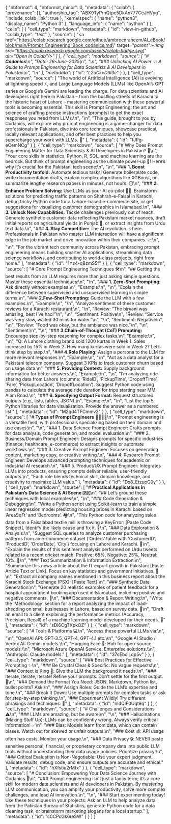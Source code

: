 {
  "nbformat": 4,
  "nbformat_minor": 0,
  "metadata": {
    "colab": {
      "provenance": [],
      "authorship_tag": "ABX9TyPrnQtpc5DkAn777CcJHVyg",
      "include_colab_link": true
    },
    "kernelspec": {
      "name": "python3",
      "display_name": "Python 3"
    },
    "language_info": {
      "name": "python"
    }
  },
  "cells": [
    {
      "cell_type": "markdown",
      "metadata": {
        "id": "view-in-github",
        "colab_type": "text"
      },
      "source": [
        "<a href=\"https://colab.research.google.com/github/ambreenraheem/AI_eBook/blob/main/Prompt_Engineering_Book_codanics.md\" target=\"_parent\"><img src=\"https://colab.research.google.com/assets/colab-badge.svg\" alt=\"Open In Colab\"/></a>"
      ]
    },
    {
      "cell_type": "markdown",
      "source": [
        "# **Codanics**\n",
        "Date: 26-June-2025\n",
        "\n",
        "### Unlocking AI Power 💡: A Guide to Prompt Engineering for Data Scientists & AI Developers in Pakistan\n",
        "\n"
      ],
      "metadata": {
        "id": "L2uCkvD3l3e_"
      }
    },
    {
      "cell_type": "markdown",
      "source": [
        "The world of Artificial Intelligence (AI) is evolving at lightning speed ⚡, and Large Language Models (LLMs) like OpenAI’s GPT series or Google’s Gemini are leading the charge. For data scientists and AI developers right here in Pakistan – from the bustling streets of Karachi to the historic heart of Lahore – mastering communication with these powerful tools is becoming essential. This skill is Prompt Engineering: the art and science of crafting precise instructions (prompts) to get the exact responses you need from LLMs.\n",
        "\n",
        "This guide, brought to you by Codanics, will explore why prompt engineering is a game-changer for data professionals in Pakistan, dive into core techniques, showcase practical, locally relevant applications, and offer best practices to help you supercharge your work with LLMs. 🚀"
      ],
      "metadata": {
        "id": "tJPg-eCemNCg"
      }
    },
    {
      "cell_type": "markdown",
      "source": [
        "# Why Does Prompt Engineering Matter for Data Scientists & AI Developers in Pakistan? 🤔\n",
        "Your core skills in statistics, Python, R, SQL, and machine learning are the bedrock. But think of prompt engineering as the ultimate power-up 💪! Here’s why it’s crucial for the Pakistani tech scene:\n",
        "\n",
        "### **1. Boost Productivity tenfold:** Automate tedious tasks! Generate boilerplate code, write documentation drafts, explain complex algorithms like XGBoost, or summarize lengthy research papers in minutes, not hours. ⏱️\n",
        "### **2. Enhance Problem Solving:** Use LLMs as your AI co-pilot 🧑‍✈️. Brainstorm solutions for predicting traffic patterns on Shahrah-e-Faisal in Karachi, debug tricky Python code for a Lahore-based e-commerce site, or get suggestions for visualizing customer demographics in Islamabad.\n",
        "### **3. Unlock New Capabilities:** Tackle challenges previously out of reach. Generate synthetic customer data reflecting Pakistani market nuances, draft initial reports on agricultural yields in Punjab 🌾, or extract insights from Urdu text data.\n",
        "### **4. Stay Competitive:** The AI revolution is here. Professionals in Pakistan who master LLM interaction will have a significant edge in the job market and drive innovation within their companies. 📈\n",
        "\n",
        "For the vibrant tech community across Pakistan, embracing prompt engineering means building smarter AI applications, streamlining data science workflows, and contributing to world-class projects, right from home."
      ],
      "metadata": {
        "id": "1Yz4-qBzmS5f"
      }
    },
    {
      "cell_type": "markdown",
      "source": [
        "# Core Prompt Engineering Techniques 🛠️\n",
        "## Getting the best results from an LLM requires more than just asking simple questions. Master these essential techniques:\n",
        "\n",
        "### **1. Zero-Shot Prompting:** Ask directly without examples.\n",
        "Example:\n",
        "\n",
        "Explain the difference between supervised and unsupervised learning in simple terms.\n",
        "### **2.Few-Shot Prompting:** Guide the LLM with a few examples.\n",
        "Example:\n",
        "\n",
        "Analyze sentiment of these customer reviews for a Karachi restaurant:\n",
        "\n",
        "Review: “The biryani was amazing, best I’ve had!”\n",
        "\n",
        "Sentiment: Positive\n",
        "Review: “Service was very slow, waited 30 mins for water.”\n",
        "\n",
        "Sentiment: Negative\n",
        "\n",
        "Review: “Food was okay, but the ambiance was nice.”\n",
        "\n",
        "Sentiment:\n",
        "\n",
        "### **3.Chain-of-Thought (CoT) Prompting:** Encourage step-by-step reasoning for complex tasks.\n",
        "Example:\n",
        "\n",
        "Q: A Lahore clothing brand sold 1200 kurtas in Week 1. Sales increased by 15% in Week 2. How many kurtas were sold in Week 2? Let’s think step by step.\n",
        "### **4.Role Playing:** Assign a persona to the LLM for more relevant responses.\n",
        "Example:\n",
        "\n",
        "Act as a data analyst for a Pakistani telecom company. Suggest 3 KPIs to track customer churn based on usage data.\n",
        "### **5. Providing Context:** Supply background information for better answers.\n",
        "Example:\n",
        "\n",
        "I’m analyzing ride-sharing data from Lahore (columns: ‘RideID’, ‘PickupTime’, ‘DropoffTime’, ‘Fare’, ‘PickupLocation’, ‘DropoffLocation’). Suggest Python code using pandas to calculate the average ride duration for trips starting near MM Alam Road.\n",
        "### **6. Specifying Output Format:** Request structured outputs (e.g., lists, tables, JSON).\n",
        "Example:\n",
        "\n",
        "List the top 5 Python libraries for data visualization. Provide the answer as a numbered list."
      ],
      "metadata": {
        "id": "M2qd4TFCmmv2"
      }
    },
    {
      "cell_type": "markdown",
      "source": [
        "# **Types of Prompt Engineers** 👩‍💻👨‍💻\n",
        "Prompt engineering is a versatile field, with professionals specializing based on their domain and use cases:\n",
        "\n",
        "### 1. Data Science Prompt Engineer: Crafts prompts for data analysis, code generation, and model evaluation.\n",
        "### 2. Business/Domain Prompt Engineer: Designs prompts for specific industries (finance, healthcare, e-commerce) to extract insights or automate workflows.\n",
        "### 3. Creative Prompt Engineer: Focuses on generating content, marketing copy, or creative writing.\n",
        "### 4. Research Prompt Engineer: Develops advanced prompting techniques for academic or industrial AI research.\n",
        "### 5. Product/UX Prompt Engineer: Integrates LLMs into products, ensuring prompts deliver reliable, user-friendly outputs.\n",
        "Each role blends technical skill, domain knowledge, and creativity to maximize LLM value."
      ],
      "metadata": {
        "id": "Dx8_EtzupG0y"
      }
    },
    {
      "cell_type": "markdown",
      "source": [
        "# **Practical Applications in Pakistan’s Data Science & AI Scene 🇵🇰**\n",
        "## Let’s ground these techniques with local examples:\n",
        "\n",
        "### Code Generation & Debugging:\n",
        "Write a Python script using Scikit-learn to train a simple linear regression model predicting housing prices in Karachi based on ‘AreaSqFt’ and ‘Bedrooms’. 🏘️\n",
        "This Python code for analyzing sales data from a Faisalabad textile mill is throwing a KeyError: [Paste Code Snippet]. Identify the likely cause and fix it. 🧵\n",
        "### Data Exploration & Analysis:\n",
        "Suggest SQL queries to analyze customer purchasing patterns from an e-commerce dataset (‘Orders’ table with ‘CustomerID’, ‘ProductID’, ‘OrderDate’, ‘City’) focusing on Lahore and Karachi. 🛒\n",
        "Explain the results of this sentiment analysis performed on Urdu tweets related to a recent cricket match. Positive: 65%, Negative: 25%, Neutral: 10%. 🏏\n",
        "### Text Summarization & Information Extraction:\n",
        "Summarize this news article about the IT export growth in Pakistan: [Paste Article Text or Link]. Focus on key statistics and government initiatives. 📰\n",
        "Extract all company names mentioned in this business report about the Karachi Stock Exchange (PSX): [Paste Text].\n",
        "### Synthetic Data Generation:\n",
        "Generate 20 realistic examples of patient feedback for a hospital appointment booking app used in Islamabad, including positive and negative comments. 🏥\n",
        "### Documentation & Report Writing:\n",
        "Write the ‘Methodology’ section for a report analyzing the impact of load-shedding on small businesses in Lahore, based on survey data. 📄\n",
        "Draft an email to a client explaining the performance metrics (Accuracy, Precision, Recall) of a machine learning model developed for their needs. 📧"
      ],
      "metadata": {
        "id": "sDl6CgTXpkOZ"
      }
    },
    {
      "cell_type": "markdown",
      "source": [
        "# Tools & Platforms 💻\n",
        "Access these powerful LLMs via:\n",
        "\n",
        "OpenAI API: GPT-3.5, GPT-4, GPT-4.1 etc.\\\n",
        "Google AI Studio / Vertex AI: Gemini models.\\\n",
        "Hugging Face 🤗: Hub for open-source models.\\\n",
        "Microsoft Azure OpenAI Service: Enterprise solutions.\\\n",
        "Anthropic: Claude models."
      ],
      "metadata": {
        "id": "37cEbclLqp5v"
      }
    },
    {
      "cell_type": "markdown",
      "source": [
        "### Best Practices for Effective Prompting ✨\n",
        "### Be Crystal Clear & Specific: No vague requests!\n",
        "### Context is King 👑: Give the LLM the background it needs.\n",
        "### Iterate, Iterate, Iterate! Refine your prompts. Don’t settle for the first output. 🔄\n",
        "### Demand the Format You Need: JSON, Markdown, Python list, bullet points? Ask!\n",
        "### Assign Roles: Guide the LLM’s expertise and tone.\n",
        "### Break It Down: Use multiple prompts for complex tasks or ask for step-by-step thinking.\n",
        "### Experiment Wildly! Try different phrasings and techniques. 🎉"
      ],
      "metadata": {
        "id": "nIdQIF0Uqt9q"
      }
    },
    {
      "cell_type": "markdown",
      "source": [
        "# Challenges and Considerations ⚠️\n",
        "### LLMs are amazing, but be aware:\n",
        "\n",
        "### Hallucinations (Making Stuff Up): LLMs can be confidently wrong. Always verify critical information! ✅\n",
        "### Bias: Models learn from data, which can contain biases. Watch out for skewed or unfair outputs.\n",
        "### Cost 💰: API usage often has costs. Monitor your usage.\n",
        "### Data Privacy 🔒: NEVER paste sensitive personal, financial, or proprietary company data into public LLM tools without understanding their data usage policies. Prioritize privacy!\n",
        "### Critical Evaluation is Non-Negotiable: Use your expert judgment. Validate results, debug code, and ensure outputs are accurate and ethical."
      ],
      "metadata": {
        "id": "hXfstiu2rMfx"
      }
    },
    {
      "cell_type": "markdown",
      "source": [
        "# Conclusion: Empowering Your Data Science Journey with Codanics 🚀\n",
        "### Prompt engineering isn’t just a fancy term; it’s a core skill for modern data scientists and AI developers in Pakistan. By mastering LLM communication, you can amplify your productivity, solve more complex challenges, and lead AI innovation.\n",
        "\n",
        "### Start experimenting today! Use these techniques in your projects. Ask an LLM to help analyze data from the Pakistan Bureau of Statistics, generate Python code for a data cleaning task, or brainstorm marketing slogans for a local startup."
      ],
      "metadata": {
        "id": "c0CPcGk6reSW"
      }
    }
  ]
}